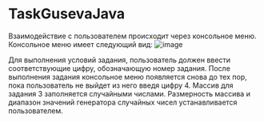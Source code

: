 # TaskGusevaJava

Взаимодействие с пользователем происходит через консольное меню.
Консольное меню имеет следующий вид:
![image](https://github.com/KaterinaGuseva/TaskGusevaJava/assets/106666436/4e5aa41c-39b1-4e32-ae10-7c7ee4476c76)




Для выполнения условий задания, пользователь должен ввести соответствующие цифру, обозначающую номер задания.
После выполнения задания консольное меню появляется снова до тех пор, пока пользователь не выйдет из него введя цифру 4.
Массив для задания 3 заполняется случайными числами. Размерность массива и диапазон значений генератора случайных чисел устанавливается пользователем.
